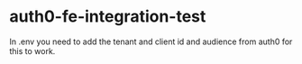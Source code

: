 # auth0-fe-integration-test

In .env you need to add the tenant and client id and audience from auth0 for this to work.